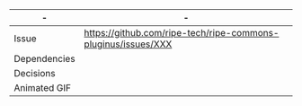 | - | - |
| --- | --- |
| Issue | https://github.com/ripe-tech/ripe-commons-pluginus/issues/XXX |
| Dependencies | |
| Decisions | |
| Animated GIF | |
